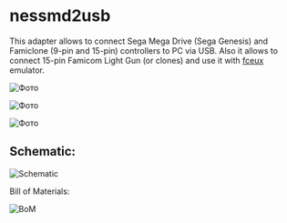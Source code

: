 # nessmd2usb
This adapter allows to connect Sega Mega Drive (Sega Genesis) and Famiclone (9-pin and 15-pin) controllers to PC via USB. Also it allows to connect 15-pin Famicom Light Gun (or clones) and use it with [fceux](https://github.com/taSVideos/fceux/) emulator.

![Фото](photo/nessmd1.jpg)

![Фото](photo/nessmd2.jpg)

![Фото](photo/nessmd3.jpg)

## Schematic:

![Schematic](scematic/scematic.png)

Bill of Materials:

![BoM](scematic/bom.png)
